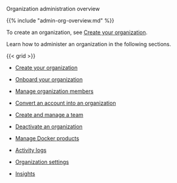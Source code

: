 Organization administration overview


{{% include "admin-org-overview.md" %}}

To create an organization, see [Create your organization](../organization/orgs.md).

Learn how to administer an organization in the following sections.

{{< grid >}}



- [Create your organization](https://docs.docker.com/admin/organization/orgs/)

- [Onboard your organization](https://docs.docker.com/admin/organization/onboard/)

- [Manage organization members](https://docs.docker.com/admin/organization/members/)

- [Convert an account into an organization](https://docs.docker.com/admin/organization/convert-account/)

- [Create and manage a team](https://docs.docker.com/admin/organization/manage-a-team/)

- [Deactivate an organization](https://docs.docker.com/admin/organization/deactivate-account/)

- [Manage Docker products](https://docs.docker.com/admin/organization/manage-products/)

- [Activity logs](https://docs.docker.com/admin/organization/activity-logs/)

- [Organization settings](https://docs.docker.com/admin/organization/general-settings/)

- [Insights](https://docs.docker.com/admin/organization/insights/)
